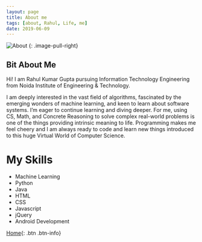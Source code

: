 ```yaml
---
layout: page
title: About me
tags: [about, Rahul, Life, me]
date: 2019-06-09
---
```


![About](https://raw.githubusercontent.com/RahulGuptaNitro/rahulguptanitro.github.io/master/about.jpg)
{: .image-pull-right}



## Bit About Me

Hi! I am Rahul Kumar Gupta pursuing Information Technology Engineering from Noida Institute of Engineering & Technology.


I am deeply interested in the vast field of algorithms, fascinated by the emerging wonders of machine learning, and keen to learn about software systems. I’m eager to continue learning and diving deeper. For me, using CS, Math, and Concrete Reasoning to solve complex real-world problems is one of the things providing intrinsic meaning to life. Programming makes me feel cheery and I am always ready to code and learn new things introduced to this huge Virtual World of Computer Science.

# My Skills
* Machine Learning
* Python
* Java
* HTML
* CSS
* Javascript
* jQuery
* Android Development


 
[Home](https://rahulguptanitro.github.io){: .btn .btn-info}
